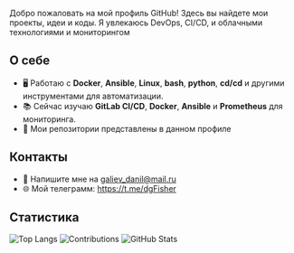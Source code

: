 Добро пожаловать на мой профиль GitHub! Здесь вы найдете мои проекты, идеи и коды. Я увлекаюсь DevOps, CI/CD, и облачными технологиями и мониторингом

## О себе
- 🖥️ Работаю с **Docker**, **Ansible**, **Linux**, **bash**, **python**, **cd/cd** и другими инструментами для автоматизации.
- 📚 Сейчас изучаю **GitLab CI/CD**, **Docker**, **Ansible** и **Prometheus** для мониторинга.
- 🔗 Мои репозитории представлены в данном профиле


## Контакты
- 📧 Напишите мне на galiev_danil@mail.ru
- 🌐 Мой телеграмм: https://t.me/dgFisher

## Статистика
![Top Langs](https://github-readme-stats.vercel.app/api/top-langs/?username=f1sher1762&layout=compact)
![Contributions](https://github-readme-activity-graph.cyclic.app/graph?username=f1sher1762&bg_color=ffffff&color=36d7b7&line=36d7b7&point=36d7b7)
![GitHub Stats](https://github-readme-stats.vercel.app/api?username=f1sher1762&show_icons=true&hide_title=true)

